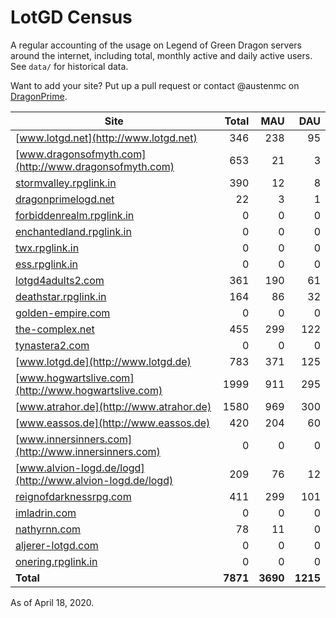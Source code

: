 # LotGD Census
A regular accounting of the usage on Legend of Green Dragon servers around the internet, including total, monthly active and daily active users. See `data/` for historical data.

Want to add your site? Put up a pull request or contact @austenmc on [DragonPrime](http://dragonprime.net).


Site | Total | MAU | DAU
--- | ---:| ---:| ---:
[www.lotgd.net](http://www.lotgd.net)|346|238|95
[www.dragonsofmyth.com](http://www.dragonsofmyth.com)|653|21|3
[stormvalley.rpglink.in](http://stormvalley.rpglink.in)|390|12|8
[dragonprimelogd.net](http://dragonprimelogd.net)|22|3|1
[forbiddenrealm.rpglink.in](http://forbiddenrealm.rpglink.in)|0|0|0
[enchantedland.rpglink.in](http://enchantedland.rpglink.in)|0|0|0
[twx.rpglink.in](http://twx.rpglink.in)|0|0|0
[ess.rpglink.in](http://ess.rpglink.in)|0|0|0
[lotgd4adults2.com](http://lotgd4adults2.com)|361|190|61
[deathstar.rpglink.in](http://deathstar.rpglink.in)|164|86|32
[golden-empire.com](http://golden-empire.com)|0|0|0
[the-complex.net](http://the-complex.net)|455|299|122
[tynastera2.com](http://tynastera2.com)|0|0|0
[www.lotgd.de](http://www.lotgd.de)|783|371|125
[www.hogwartslive.com](http://www.hogwartslive.com)|1999|911|295
[www.atrahor.de](http://www.atrahor.de)|1580|969|300
[www.eassos.de](http://www.eassos.de)|420|204|60
[www.innersinners.com](http://www.innersinners.com)|0|0|0
[www.alvion-logd.de/logd](http://www.alvion-logd.de/logd)|209|76|12
[reignofdarknessrpg.com](http://reignofdarknessrpg.com)|411|299|101
[imladrin.com](http://imladrin.com)|0|0|0
[nathyrnn.com](http://nathyrnn.com)|78|11|0
[aljerer-lotgd.com](http://aljerer-lotgd.com)|0|0|0
[onering.rpglink.in](http://onering.rpglink.in)|0|0|0
**Total**|**7871**|**3690**|**1215**

As of April 18, 2020.
